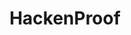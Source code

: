 ---
title: HackenProof
description:  Expert Bug Bounty Platform for Crypto Projects.
url: https://hackenproof.com/
image:
    # url: '/assets/images/cafe.png'
    # alt: 'Cafe'
tags: ['bugbounty', 'bugbounty', 'web3']
pubDate: 2023-11-07
draft: false
---